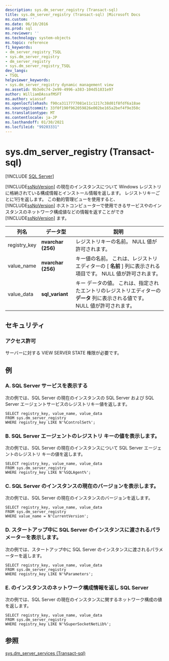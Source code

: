 ```yaml
---
description: sys.dm_server_registry (Transact-sql)
title: sys.dm_server_registry (Transact-sql) |Microsoft Docs
ms.custom: ''
ms.date: 06/10/2016
ms.prod: sql
ms.reviewer: ''
ms.technology: system-objects
ms.topic: reference
f1_keywords:
- dm_server_registry_TSQL
- sys.dm_server_registry
- dm_server_registry
- sys.dm_server_registry_TSQL
dev_langs:
- TSQL
helpviewer_keywords:
- sys.dm_server_registry dynamic management view
ms.assetid: 9b3e0c74-2e99-4996-a383-104d51831e97
author: WilliamDAssafMSFT
ms.author: wiassaf
ms.openlocfilehash: f90ca3117777081e11c1217c38d01f8fdf6a18ae
ms.sourcegitcommit: 33f0f190f962059826e002be165a2bef4f9e350c
ms.translationtype: MT
ms.contentlocale: ja-JP
ms.lasthandoff: 01/30/2021
ms.locfileid: "99203331"
---
```

# <a name="sysdm_server_registry-transact-sql"></a>sys.dm_server_registry (Transact-sql)
[!INCLUDE [SQL Server](../../includes/applies-to-version/sqlserver.md)]

  [!INCLUDE[ssNoVersion](../../includes/ssnoversion-md.md)] の現在のインスタンスについて Windows レジストリに格納されている構成情報とインストール情報を返します。 レジストリキーごとに1行を返します。 この動的管理ビューを使用すると、 [!INCLUDE[ssNoVersion](../../includes/ssnoversion-md.md)] ホストコンピューターで使用できるサービスやのインスタンスのネットワーク構成値などの情報を返すことができ [!INCLUDE[ssNoVersion](../../includes/ssnoversion-md.md)] ます。  
  
|列名|データ型|説明|  
|-----------------|---------------|-----------------|  
|registry_key|**nvarchar (256)**|レジストリキーの名前。 NULL 値が許可されます。|  
|value_name|**nvarchar (256)**|キー値の名前。 これは、レジストリエディターの [ **名前** ] 列に表示される項目です。 NULL 値が許可されます。|  
|value_data|**sql_variant**|キー データの値。 これは、指定されたエントリのレジストリエディターの **データ** 列に表示される値です。 NULL 値が許可されます。|  
  
## <a name="security"></a>セキュリティ  
  
### <a name="permissions"></a>アクセス許可  
 サーバーに対する VIEW SERVER STATE 権限が必要です。  
  
## <a name="examples"></a>例  
  
### <a name="a-display-the-sql-server-services"></a>A. SQL Server サービスを表示する  
 次の例では、SQL Server の現在のインスタンスの SQL Server および SQL Server エージェントサービスのレジストリキー値を返します。  
  
```  
SELECT registry_key, value_name, value_data  
FROM sys.dm_server_registry  
WHERE registry_key LIKE N'%ControlSet%';  
```  
  
### <a name="b-display-the-sql-server-agent-registry-key-values"></a>B. SQL Server エージェントのレジストリ キーの値を表示します。  
 次の例では、SQL Server の現在のインスタンスについて SQL Server エージェントのレジストリ キーの値を返します。  
  
```  
SELECT registry_key, value_name, value_data  
FROM sys.dm_server_registry  
WHERE registry_key LIKE N'%SQLAgent%';  
```  
  
### <a name="c-display-the-current-version-of-the-instance-of-sql-server"></a>C. SQL Server のインスタンスの現在のバージョンを表示します。  
 次の例では、SQL Server の現在のインスタンスのバージョンを返します。  
  
```  
SELECT registry_key, value_name, value_data  
FROM sys.dm_server_registry  
WHERE value_name = N'CurrentVersion';  
```  
  
### <a name="d-display-the-parameters-passed-to-the-instance-of-sql-server-during-startup"></a>D. スタートアップ中に SQL Server のインスタンスに渡されるパラメーターを表示します。  
 次の例では、スタートアップ中に SQL Server のインスタンスに渡されるパラメーターを返します。  
  
```  
SELECT registry_key, value_name, value_data  
FROM sys.dm_server_registry  
WHERE registry_key LIKE N'%Parameters';  
```  
  
### <a name="e-return-network-configuration-information-for-the-instance-of-sql-server"></a>E. のインスタンスのネットワーク構成情報を返し SQL Server  
 次の例では、SQL Server の現在のインスタンスに関するネットワーク構成の値を返します。  
  
```  
SELECT registry_key, value_name, value_data  
FROM sys.dm_server_registry  
WHERE registry_key LIKE N'%SuperSocketNetLib%';  
```  
  
## <a name="see-also"></a>参照  
 [sys.dm_server_services &#40;Transact-sql&#41;](../../relational-databases/system-dynamic-management-views/sys-dm-server-services-transact-sql.md)  
  
  
